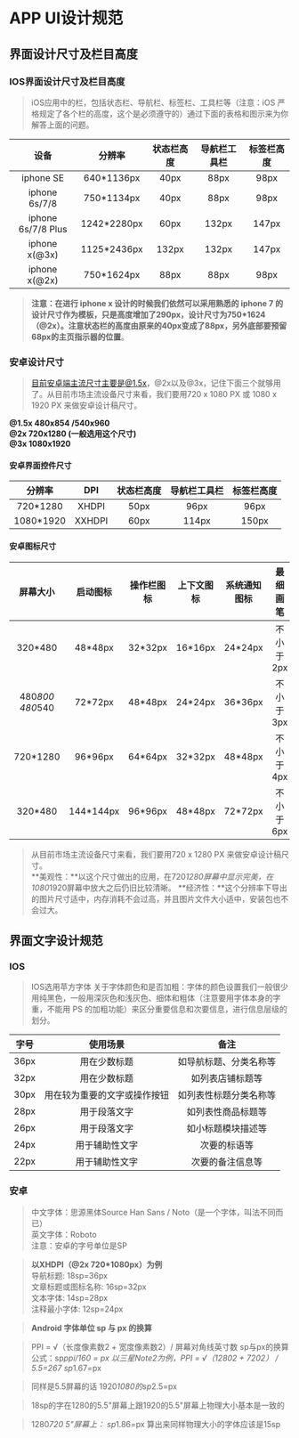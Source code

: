 # APP UI设计规范

## 界面设计尺寸及栏目高度

### IOS界面设计尺寸及栏目高度

> iOS应用中的栏，包括状态栏、导航栏、标签栏、工具栏等（注意：iOS 严格规定了各个栏的高度，这个是必须遵守的）通过下面的表格和图示来为你解答上面的问题。

| 设备 | 分辨率 | 状态栏高度 | 导航栏工具栏 | 标签栏高度 |
| :----:| :----: | :----: | :----: | :----: |
| iphone SE | 640*1136px | 40px | 88px | 98px | 
| iphone 6s/7/8 | 750*1134px | 40px | 88px | 98px |
| iphone 6s/7/8 Plus | 1242*2280px | 60px | 132px | 147px |
| iphone x(@3x) | 1125*2436px | 132px | 132px | 147px |
| iphone x(@2x) | 750*1624px | 88px | 88px | 98px |

>**注意：**在进行 iphone x 设计的时候我们依然可以采用熟悉的 iphone 7 的设计尺寸作为模板，只是高度增加了290px，设计尺寸为750*1624（@2x）。注意状态栏的高度由原来的40px变成了88px，另外**底部要预留68px的主页指示器的位置**。


### 安卓设计尺寸

> 目前安卓端主流尺寸主要是@1.5x，@2x以及@3x，记住下面三个就够用了。从目前市场主流设备尺寸来看，我们要用720 x 1080 PX 或 1080 x 1920 PX 来做安卓设计稿尺寸。

**@1.5x    480x854 /540x960** <br/>
**@2x      720x1280 (一般选用这个尺寸)** <br/>
**@3x      1080x1920**

#### 安卓界面控件尺寸

| 分辨率 | DPI | 状态栏高度 | 导航栏工具栏 | 标签栏高度 |
| :----:| :----: | :----: | :----: | :----: |
| 720*1280 | XHDPI | 50px | 96px | 96px | 
| 1080*1920 | XXHDPI | 60px | 114px | 150px |

#### 安卓图标尺寸

| 屏幕大小 | 启动图标 | 操作栏图标 | 上下文图标 | 系统通知图标 | 最细画笔 |
| :----:| :----: | :----: | :----: | :----: | :----: |
| 320*480 | 48*48px | 32*32px | 16*16px | 24*24px | 不小于2px |
| 480*800 <br/> 480*540 | 72*72px | 48*48px | 24*24px | 36*36px | 不小于3px |
| 720*1280 | 96*96px | 64*64px | 32*32px | 48*48px | 不小于4px |
| 320*480 | 144*144px | 96*96px | 48*48px | 72*72px | 不小于6px |

> 从目前市场主流设备尺寸来看，我们要用720 x 1280 PX 来做安卓设计稿尺寸。 <br/>
> **美观性：**以这个尺寸做出的应用，在720*1280屏幕中显示完美，在1080*1920屏幕中放大之后仍旧比较清晰。
> **经济性：**这个分辨率下导出的图片尺寸适中，内存消耗不会过高，并且图片文件大小适中，安装包也不会过大。


## 界面文字设计规范

### IOS

> IOS选用苹方字体
> 关于字体颜色和是否加粗：字体的颜色设置我们一般很少用纯黑色，一般用深灰色和浅灰色、细体和粗体（注意要用字体本身的字重，不能用 PS 的加粗功能）来区分重要信息和次要信息，进行信息层级的划分。

| 字号 | 使用场景 | 备注 |
| :----:| :----: | :----: | 
| 36px | 用在少数标题 | 如导航标题、分类名称等 |
| 32px | 用在少数标题 | 如列表店铺标题等 |
| 30px | 用在较为重要的文字或操作按钮 | 如列表性标题分类名称等 |
| 28px | 用于段落文字 | 如列表性商品标题等 |
| 26px | 用于段落文字 | 如小标题模块描述等 |
| 24px | 用于辅助性文字 | 次要的标语等 |
| 22px | 用于辅助性文字 | 次要的备注信息等 |


### 安卓

> 中文字体：思源黑体Source Han Sans / Noto（是一个字体，叫法不同而已） <br/>
> 英文字体：Roboto <br/>
> 注意：安卓的字号单位是SP

> **以XHDPI（@2x 720*1080px）为例** <br/>
> 导航标题: 18sp=36px <br/>
> 文章标题或图标名称: 16sp=32px <br/>
> 文本字体: 14sp=28px <br/>
> 注释最小字体: 12sp=24px

> **Android 字体单位 sp 与 px 的换算**

> PPI = √（长度像素数2 + 宽度像素数2）/ 屏幕对角线英寸数
> sp与px的换算公式：sp*ppi/160 = px
> 以三星Note2为例，PPI = √（12802 + 7202） / 5.5=267
> sp*1.67=px

> 同样是5.5屏幕的话
> 1920*1080的sp*2.5=px

> 18sp的字在1280的5.5"屏幕上跟1920的5.5"屏幕上物理大小基本是一致的

> 1280*720 5"屏幕上：
> sp*1.86=px
> 算出来同样物理大小的字体应该是15sp






























